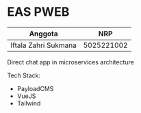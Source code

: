 # EAS PWEB
| Anggota              | NRP        |
|----------------------|------------|
| Iftala Zahri Sukmana | 5025221002 |

Direct chat app in microservices architecture

Tech Stack:
- PayloadCMS
- VueJS
- Tailwind